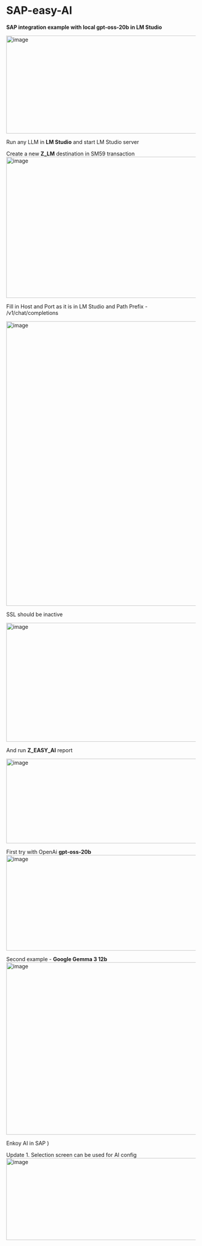 # SAP-easy-AI

**SAP integration example with local gpt-oss-20b in LM Studio**

<img width="508" height="260" alt="image" src="https://github.com/user-attachments/assets/351e7867-7898-40cc-bd56-94a299bdb5d7" />




Run any LLM in **LM Studio** and start LM Studio server

Create a new **Z_LM** destination in SM59 transaction
<img width="705" height="375" alt="image" src="https://github.com/user-attachments/assets/cb7c145e-87e9-41bd-99c9-c48abb0a5f6e" />

Fill in Host and Port as it is in LM Studio and Path Prefix - /v1/chat/completions

<img width="1502" height="756" alt="image" src="https://github.com/user-attachments/assets/f4edb68d-d0ec-4271-9d47-b64c8df5b380" />

SSL should be inactive

<img width="839" height="316" alt="image" src="https://github.com/user-attachments/assets/44d2f765-400d-4f47-b30f-47315fbb1c6e" />



And run **Z_EASY_AI** report

<img width="838" height="225" alt="image" src="https://github.com/user-attachments/assets/cc7b984b-2d9f-4b80-af47-47eb1203a8da" />


First try with OpenAi **gpt-oss-20b**
<img width="1315" height="254" alt="image" src="https://github.com/user-attachments/assets/6064a0bc-02e5-4525-9679-64de6e0e401e" />

Second example - **Google Gemma 3 12b**
<img width="1367" height="458" alt="image" src="https://github.com/user-attachments/assets/da980b2a-5252-46b4-bdcb-7bb21e24a23c" />

Enkoy AI in SAP )

Update 1. Selection screen can be used for AI config
<img width="825" height="218" alt="image" src="https://github.com/user-attachments/assets/95b16fa6-ceb5-4d01-9c80-87a071102aa7" />















